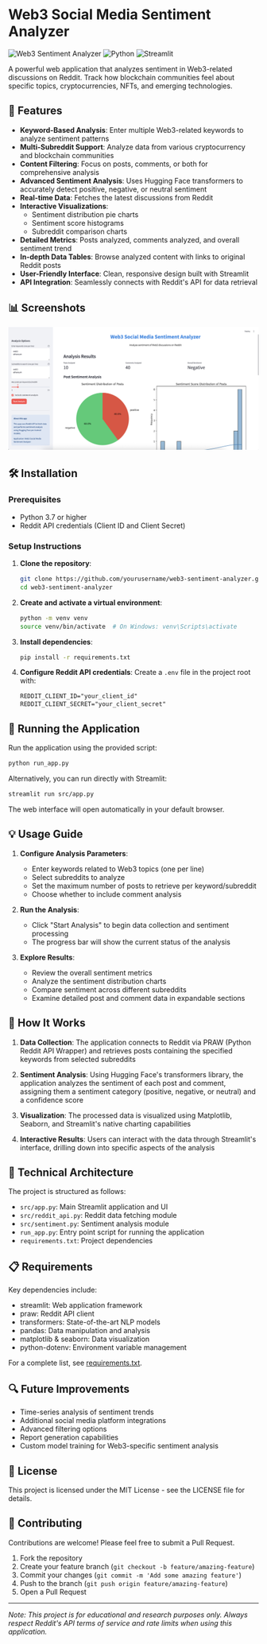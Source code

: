 # Web3 Social Media Sentiment Analyzer

![Web3 Sentiment Analyzer](https://img.shields.io/badge/Status-Active-brightgreen)
![Python](https://img.shields.io/badge/Python-3.7+-blue)
![Streamlit](https://img.shields.io/badge/Streamlit-1.45.0-red)

A powerful web application that analyzes sentiment in Web3-related discussions on Reddit. Track how blockchain communities feel about specific topics, cryptocurrencies, NFTs, and emerging technologies.

## 🚀 Features

- **Keyword-Based Analysis**: Enter multiple Web3-related keywords to analyze sentiment patterns
- **Multi-Subreddit Support**: Analyze data from various cryptocurrency and blockchain communities
- **Content Filtering**: Focus on posts, comments, or both for comprehensive analysis
- **Advanced Sentiment Analysis**: Uses Hugging Face transformers to accurately detect positive, negative, or neutral sentiment
- **Real-time Data**: Fetches the latest discussions from Reddit
- **Interactive Visualizations**:
  - Sentiment distribution pie charts
  - Sentiment score histograms
  - Subreddit comparison charts
- **Detailed Metrics**: Posts analyzed, comments analyzed, and overall sentiment trend
- **In-depth Data Tables**: Browse analyzed content with links to original Reddit posts
- **User-Friendly Interface**: Clean, responsive design built with Streamlit
- **API Integration**: Seamlessly connects with Reddit's API for data retrieval

## 📊 Screenshots

![image](fig/image.png)

## 🛠️ Installation

### Prerequisites

- Python 3.7 or higher
- Reddit API credentials (Client ID and Client Secret)

### Setup Instructions

1. **Clone the repository**:
   ```bash
   git clone https://github.com/yourusername/web3-sentiment-analyzer.git
   cd web3-sentiment-analyzer
   ```

2. **Create and activate a virtual environment**:
   ```bash
   python -m venv venv
   source venv/bin/activate  # On Windows: venv\Scripts\activate
   ```

3. **Install dependencies**:
   ```bash
   pip install -r requirements.txt
   ```

4. **Configure Reddit API credentials**:
   Create a `.env` file in the project root with:
   ```
   REDDIT_CLIENT_ID="your_client_id"
   REDDIT_CLIENT_SECRET="your_client_secret"
   ```

## 🚀 Running the Application

Run the application using the provided script:

```bash
python run_app.py
```

Alternatively, you can run directly with Streamlit:

```bash
streamlit run src/app.py
```

The web interface will open automatically in your default browser.

## 💡 Usage Guide

1. **Configure Analysis Parameters**:
   - Enter keywords related to Web3 topics (one per line)
   - Select subreddits to analyze
   - Set the maximum number of posts to retrieve per keyword/subreddit
   - Choose whether to include comment analysis

2. **Run the Analysis**:
   - Click "Start Analysis" to begin data collection and sentiment processing
   - The progress bar will show the current status of the analysis

3. **Explore Results**:
   - Review the overall sentiment metrics
   - Analyze the sentiment distribution charts
   - Compare sentiment across different subreddits
   - Examine detailed post and comment data in expandable sections

## 🧠 How It Works

1. **Data Collection**: The application connects to Reddit via PRAW (Python Reddit API Wrapper) and retrieves posts containing the specified keywords from selected subreddits
   
2. **Sentiment Analysis**: Using Hugging Face's transformers library, the application analyzes the sentiment of each post and comment, assigning them a sentiment category (positive, negative, or neutral) and a confidence score

3. **Visualization**: The processed data is visualized using Matplotlib, Seaborn, and Streamlit's native charting capabilities

4. **Interactive Results**: Users can interact with the data through Streamlit's interface, drilling down into specific aspects of the analysis

## 🔧 Technical Architecture

The project is structured as follows:

- `src/app.py`: Main Streamlit application and UI
- `src/reddit_api.py`: Reddit data fetching module
- `src/sentiment.py`: Sentiment analysis module
- `run_app.py`: Entry point script for running the application
- `requirements.txt`: Project dependencies

## 📋 Requirements

Key dependencies include:

- streamlit: Web application framework
- praw: Reddit API client
- transformers: State-of-the-art NLP models
- pandas: Data manipulation and analysis
- matplotlib & seaborn: Data visualization
- python-dotenv: Environment variable management

For a complete list, see [requirements.txt](requirements.txt).

## 🔍 Future Improvements

- Time-series analysis of sentiment trends
- Additional social media platform integrations
- Advanced filtering options
- Report generation capabilities
- Custom model training for Web3-specific sentiment analysis

## 📄 License

This project is licensed under the MIT License - see the LICENSE file for details.

## 🤝 Contributing

Contributions are welcome! Please feel free to submit a Pull Request.

1. Fork the repository
2. Create your feature branch (`git checkout -b feature/amazing-feature`)
3. Commit your changes (`git commit -m 'Add some amazing feature'`)
4. Push to the branch (`git push origin feature/amazing-feature`)
5. Open a Pull Request

---

*Note: This project is for educational and research purposes only. Always respect Reddit's API terms of service and rate limits when using this application.*
